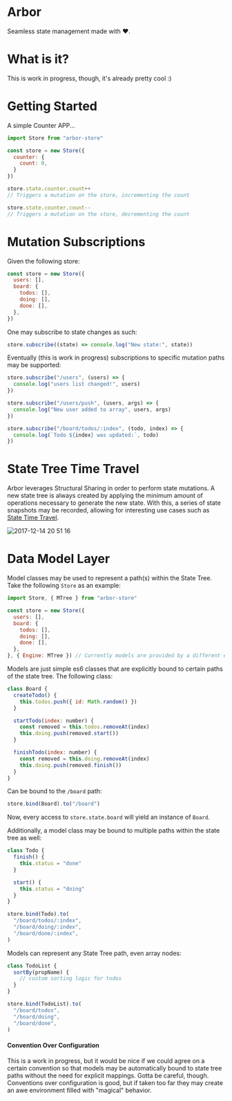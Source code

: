 # Arbor

Seamless state management made with ❤️.

# What is it?

This is work in progress, though, it's already pretty cool :)

# Getting Started

A simple Counter APP...

```js
import Store from "arbor-store"

const store = new Store({
  counter: {
    count: 0,
  }
})

store.state.counter.count++
// Triggers a mutation on the store, incrementing the count

store.state.counter.count--
// Triggers a mutation on the store, decrementing the count
```

# Mutation Subscriptions

Given the following store:

```js
const store = new Store({
  users: [],
  board: {
    todos: [],
    doing: [],
    done: [],
  },
})
```

One may subscribe to state changes as such:

```js
store.subscribe((state) => console.log("New state:", state))
```

Eventually (this is work in progress) subscriptions to specific mutation paths may be supported:

```js
store.subscribe("/users", (users) => {
  console.log("users list changed!", users)
})

store.subscribe("/users/push", (users, args) => {
  console.log("New user added to array", users, args)
})

store.subscribe("/board/todos/:index", (todo, index) => {
  console.log(`Todo ${index} was updated:`, todo)
})
```

# State Tree Time Travel

Arbor leverages Structural Sharing in order to perform state mutations. A new
state tree is always created by applying the minimum amount of operations
necessary to generate the new state. With this, a series of state snapshots may
be recorded, allowing for interesting use cases such as [State Time Travel](https://drborges.github.io/arbor-react-app).

![2017-12-14 20 51 16](https://user-images.githubusercontent.com/508128/34018352-9d031a56-e110-11e7-9e3f-9f30a3c2e8ad.gif)

# Data Model Layer

Model classes may be used to represent a path(s) within the State Tree. Take the following `Store` as an example:

```js
import Store, { MTree } from "arbor-store"

const store = new Store({
  users: [],
  board: {
    todos: [],
    doing: [],
    done: [],
  },
}, { Engine: MTree }) // Currently models are provided by a different engine
```

Models are just simple es6 classes that are explicitly bound to certain paths of the state tree. The following class:

```js
class Board {
  createTodo() {
    this.todos.push({ id: Math.random() })
  }

  startTodo(index: number) {
    const removed = this.todos.removeAt(index)
    this.doing.push(removed.start())
  }

  finishTodo(index: number) {
    const removed = this.doing.removeAt(index)
    this.doing.push(removed.finish())
  }
}
```

Can be bound to the `/board` path:

```js
store.bind(Board).to("/board")
```

Now, every access to `store.state.board` will yield an instance of `Board`.

Additionally, a model class may be bound to multiple paths within the state tree as well:

```js
class Todo {
  finish() {
    this.status = "done"
  }

  start() {
    this.status = "doing"
  }
}

store.bind(Todo).to(
  "/board/todos/:index",
  "/board/doing/:index",
  "/board/done/:index",
)
```

Models can represent any State Tree path, even array nodes:

```js
class TodoList {
  sortBy(propName) {
    // custom sorting logic for todos
  }
}

store.bind(TodoList).to(
  "/board/todos",
  "/board/doing",
  "/board/done",
)
```

#### Convention Over Configuration

This is a work in progress, but it would be nice if we could agree on a certain
convention so that models may be automatically bound to state tree paths without
the need for explicit mappings. Gotta be careful, though. Conventions over
configuration is good, but if taken too far they may create an awe environment
filled with "magical" behavior.
